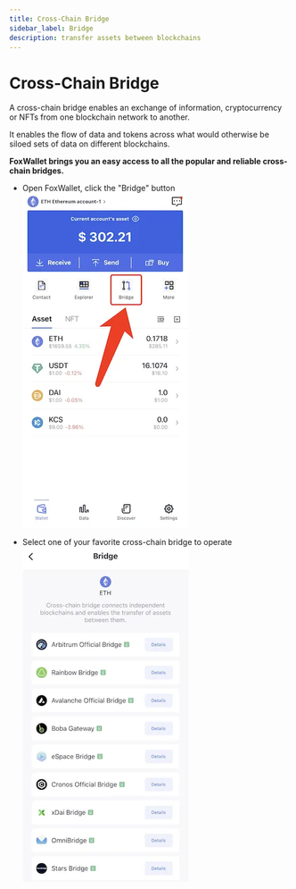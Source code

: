 ```yaml
---
title: Cross-Chain Bridge
sidebar_label: Bridge
description: transfer assets between blockchains
---
```


# Cross-Chain Bridge

A cross-chain bridge enables an exchange of information, cryptocurrency or NFTs from one blockchain network to another. 

It enables the flow of data and tokens across what would otherwise be siloed sets of data on different blockchains.

**FoxWallet brings you an easy access to all the popular and reliable cross-chain bridges.**

* Open FoxWallet, click the "Bridge" button  
  ![](../img/tools-bridge.webp)

* Select one of your favorite cross-chain bridge to operate  
  ![](../img/bridge.webp)
